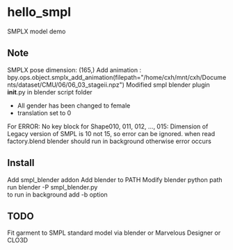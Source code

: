 # hello_smpl
SMPLX model demo

## Note
SMPLX pose dimension: (165,)
Add animation : bpy.ops.object.smplx_add_animation(filepath="/home/cxh/mnt/cxh/Documents/dataset/CMU/06/06_03_stageii.npz")
Modified smpl blender plugin __init__.py in blender script folder
- All gender has been changed to female
- translation set to 0

For ERROR: No key block for Shape010, 011, 012, ..., 015:
Dimension of Legacy version of SMPL is 10 not 15, so error can be ignored.
when read factory.blend blender should run in background otherwise error occurs
## Install

Add smpl_blender addon 
Add blender to PATH
Modify blender python  path 
run blender -P smpl_blender.py  
to run in background add -b option

## TODO
Fit garment to SMPL standard model via blender or Marvelous Designer or CLO3D
